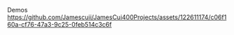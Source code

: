 Demos
https://github.com/Jamescuii/JamesCui400Projects/assets/122611174/c06f160a-cf76-47a3-9c25-0feb514c3c6f
